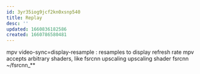 ```yaml
---
id: 3yr35iog9jcf2kn0xsnp540
title: Replay
desc: ''
updated: 1660836182586
created: 1660786580481
---
```


mpv
video-sync=display-resample
  : resamples to display refresh rate
mpv accepts arbitrary shaders, like fsrcnn upscaling
  upscaling shader fsrcnn ~/fsrcnn_**